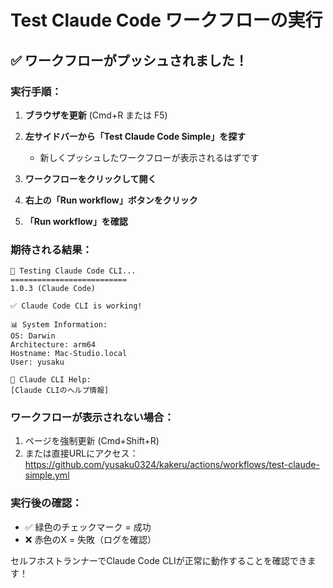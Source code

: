 # Test Claude Code ワークフローの実行

## ✅ ワークフローがプッシュされました！

### 実行手順：

1. **ブラウザを更新** (Cmd+R または F5)

2. **左サイドバーから「Test Claude Code Simple」を探す**
   - 新しくプッシュしたワークフローが表示されるはずです

3. **ワークフローをクリックして開く**

4. **右上の「Run workflow」ボタンをクリック**

5. **「Run workflow」を確認**

### 期待される結果：

```
🤖 Testing Claude Code CLI...
==========================
1.0.3 (Claude Code)

✅ Claude Code CLI is working!

📊 System Information:
OS: Darwin
Architecture: arm64
Hostname: Mac-Studio.local
User: yusaku

📖 Claude CLI Help:
[Claude CLIのヘルプ情報]
```

### ワークフローが表示されない場合：

1. ページを強制更新 (Cmd+Shift+R)
2. または直接URLにアクセス：
   https://github.com/yusaku0324/kakeru/actions/workflows/test-claude-simple.yml

### 実行後の確認：

- ✅ 緑色のチェックマーク = 成功
- ❌ 赤色のX = 失敗（ログを確認）

セルフホストランナーでClaude Code CLIが正常に動作することを確認できます！
